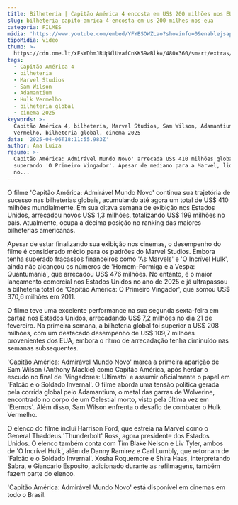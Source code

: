 ```yaml
---
title: Bilheteria | Capitão América 4 encosta em US$ 200 milhões nos EUA
slug: bilheteria-capito-amrica-4-encosta-em-us-200-milhes-nos-eua
categoria: FILMES
midia: 'https://www.youtube.com/embed/YFYBSOWZLao?showinfo=0&enablejsapi=1'
tipoMidia: video
thumb: >-
  https://cdn.ome.lt/xEsWDhmJRUpWlUvafCnKK59wBlk=/480x360/smart/extras/conteudos/Captura_de_tela_2025-02-21_114644.png
tags:
  - Capitão América 4
  - bilheteria
  - Marvel Studios
  - Sam Wilson
  - Adamantium
  - Hulk Vermelho
  - bilheteria global
  - cinema 2025
keywords: >-
  Capitão América 4, bilheteria, Marvel Studios, Sam Wilson, Adamantium, Hulk
  Vermelho, bilheteria global, cinema 2025
data: '2025-04-06T18:11:55.983Z'
author: Ana Luiza
resumo: >-
  Capitão América: Admirável Mundo Novo' arrecada US$ 410 milhões globalmente,
  superando 'O Primeiro Vingador'. Apesar de mediano para a Marvel, lidera 2025
  no...
---
```


O filme 'Capitão América: Admirável Mundo Novo' continua sua trajetória de sucesso nas bilheterias globais, acumulando até agora um total de US$ 410 milhões mundialmente. Em sua oitava semana de exibição nos Estados Unidos, arrecadou novos US$ 1,3 milhões, totalizando US$ 199 milhões no país. Atualmente, ocupa a décima posição no ranking das maiores bilheterias americanas.

Apesar de estar finalizando sua exibição nos cinemas, o desempenho do filme é considerado médio para os padrões do Marvel Studios. Embora tenha superado fracassos financeiros como 'As Marvels' e 'O Incrível Hulk', ainda não alcançou os números de 'Homem-Formiga e a Vespa: Quantumania', que arrecadou US$ 476 milhões. No entanto, é o maior lançamento comercial nos Estados Unidos no ano de 2025 e já ultrapassou a bilheteria total de 'Capitão América: O Primeiro Vingador', que somou US$ 370,6 milhões em 2011.

O filme teve uma excelente performance na sua segunda sexta-feira em cartaz nos Estados Unidos, arrecadando US$ 7,2 milhões no dia 21 de fevereiro. Na primeira semana, a bilheteria global foi superior a US$ 208 milhões, com um destacado desempenho de US$ 109,7 milhões provenientes dos EUA, embora o ritmo de arrecadação tenha diminuído nas semanas subsequentes.

'Capitão América: Admirável Mundo Novo' marca a primeira aparição de Sam Wilson (Anthony Mackie) como Capitão América, após herdar o escudo no final de 'Vingadores: Ultimato' e assumir oficialmente o papel em 'Falcão e o Soldado Invernal'. O filme aborda uma tensão política gerada pela corrida global pelo Adamantium, o metal das garras de Wolverine, encontrado no corpo de um Celestial morto, visto pela última vez em 'Eternos'. Além disso, Sam Wilson enfrenta o desafio de combater o Hulk Vermelho.

O elenco do filme inclui Harrison Ford, que estreia na Marvel como o General Thaddeus 'Thunderbolt' Ross, agora presidente dos Estados Unidos. O elenco também conta com Tim Blake Nelson e Liv Tyler, ambos de 'O Incrível Hulk', além de Danny Ramirez e Carl Lumbly, que retornam de 'Falcão e o Soldado Invernal'. Xosha Roquemore e Shira Haas, interpretando Sabra, e Giancarlo Esposito, adicionado durante as refilmagens, também fazem parte do elenco.

'Capitão América: Admirável Mundo Novo' está disponível em cinemas em todo o Brasil.
